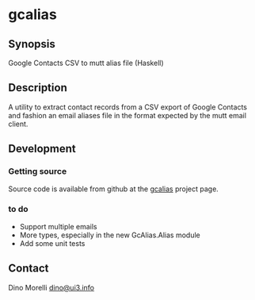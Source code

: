 # gcalias


## Synopsis

Google Contacts CSV to mutt alias file (Haskell)


## Description

A utility to extract contact records from a CSV export of Google Contacts and
fashion an email aliases file in the format expected by the mutt email client.


## Development

### Getting source

Source code is available from github at the [gcalias](https://github.com/dino-/gcalias) project page.

### to do

- Support multiple emails
- More types, especially in the new GcAlias.Alias module
- Add some unit tests


## Contact

Dino Morelli <dino@ui3.info>
